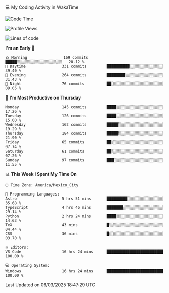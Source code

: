 💻 My Coding Activity in WakaTime
<!--START_SECTION:waka-->
![Code Time](http://img.shields.io/badge/Code%20Time-278%20hrs%2051%20mins-blue)

![Profile Views](http://img.shields.io/badge/Profile%20Views-1-blue)

![Lines of code](https://img.shields.io/badge/From%20Hello%20World%20I%27ve%20Written-1.9%20million%20lines%20of%20code-blue)

**I'm an Early 🐤** 

```text
🌞 Morning                169 commits         █████░░░░░░░░░░░░░░░░░░░░   20.12 % 
🌆 Daytime                331 commits         ██████████░░░░░░░░░░░░░░░   39.40 % 
🌃 Evening                264 commits         ████████░░░░░░░░░░░░░░░░░   31.43 % 
🌙 Night                  76 commits          ██░░░░░░░░░░░░░░░░░░░░░░░   09.05 % 
```
📅 **I'm Most Productive on Thursday** 

```text
Monday                   145 commits         ████░░░░░░░░░░░░░░░░░░░░░   17.26 % 
Tuesday                  126 commits         ████░░░░░░░░░░░░░░░░░░░░░   15.00 % 
Wednesday                162 commits         █████░░░░░░░░░░░░░░░░░░░░   19.29 % 
Thursday                 184 commits         █████░░░░░░░░░░░░░░░░░░░░   21.90 % 
Friday                   65 commits          ██░░░░░░░░░░░░░░░░░░░░░░░   07.74 % 
Saturday                 61 commits          ██░░░░░░░░░░░░░░░░░░░░░░░   07.26 % 
Sunday                   97 commits          ███░░░░░░░░░░░░░░░░░░░░░░   11.55 % 
```


📊 **This Week I Spent My Time On** 

```text
🕑︎ Time Zone: America/Mexico_City

💬 Programming Languages: 
Astro                    5 hrs 51 mins       █████████░░░░░░░░░░░░░░░░   35.68 % 
TypeScript               4 hrs 46 mins       ███████░░░░░░░░░░░░░░░░░░   29.14 % 
Python                   2 hrs 24 mins       ████░░░░░░░░░░░░░░░░░░░░░   14.63 % 
TeX                      43 mins             █░░░░░░░░░░░░░░░░░░░░░░░░   04.44 % 
CSS                      36 mins             █░░░░░░░░░░░░░░░░░░░░░░░░   03.70 % 

🔥 Editors: 
VS Code                  16 hrs 24 mins      █████████████████████████   100.00 % 

💻 Operating System: 
Windows                  16 hrs 24 mins      █████████████████████████   100.00 % 
```


 Last Updated on 06/03/2025 18:47:29 UTC
<!--END_SECTION:waka-->
